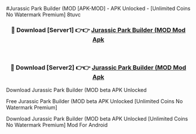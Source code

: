 #Jurassic Park Builder (MOD [APK-MOD] - APK Unlocked - [Unlimited Coins No Watermark Premium] 8tuvc



<div align="center">

<h3>🔴 Download [Server1] 👉👉 <a href="https://momento.my/?title=Jurassic_Park_Builder_(MOD">Jurassic Park Builder (MOD Mod Apk</a></h3><br>

<h3>🔴 Download [Server2] 👉👉 <a href="https://momento.my/?title=Jurassic_Park_Builder_(MOD">Jurassic Park Builder (MOD Mod Apk</a></h3>
</div>



Download Jurassic Park Builder (MOD beta APK Unlocked

Free Jurassic Park Builder (MOD beta APK Unlocked [Unlimited Coins No Watermark Premium]

Download Jurassic Park Builder (MOD beta APK Unlocked [Unlimited Coins No Watermark Premium] Mod For Android
